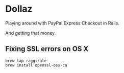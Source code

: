 Dollaz
======

Playing around with PayPal Express Checkout in Rails.

And getting that money.


Fixing SSL errors on OS X
-------------------------

```
brew tap raggi/ale
brew install openssl-osx-ca
```
